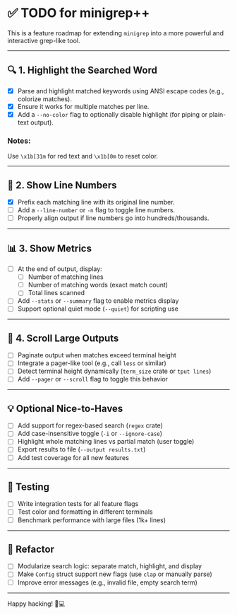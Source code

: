 # ✅ TODO for minigrep++

This is a feature roadmap for extending `minigrep` into a more powerful and interactive grep-like tool.

---

## 🔍 1. Highlight the Searched Word

- [x] Parse and highlight matched keywords using ANSI escape codes (e.g., colorize matches).
- [x] Ensure it works for multiple matches per line.
- [x] Add a `--no-color` flag to optionally disable highlight (for piping or plain-text output).

### Notes:

Use `\x1b[31m` for red text and `\x1b[0m` to reset color.

---

## 🔢 2. Show Line Numbers

- [x] Prefix each matching line with its original line number.
- [ ] Add a `--line-number` or `-n` flag to toggle line numbers.
- [ ] Properly align output if line numbers go into hundreds/thousands.

---

## 📊 3. Show Metrics

- [ ] At the end of output, display:
  - [ ] Number of matching lines
  - [ ] Number of matching words (exact match count)
  - [ ] Total lines scanned
- [ ] Add `--stats` or `--summary` flag to enable metrics display
- [ ] Support optional quiet mode (`--quiet`) for scripting use

---

## 📜 4. Scroll Large Outputs

- [ ] Paginate output when matches exceed terminal height
- [ ] Integrate a pager-like tool (e.g., call `less` or similar)
- [ ] Detect terminal height dynamically (`term_size` crate or `tput lines`)
- [ ] Add `--pager` or `--scroll` flag to toggle this behavior

---

## 💡 Optional Nice-to-Haves

- [ ] Add support for regex-based search (`regex` crate)
- [ ] Add case-insensitive toggle (`-i` or `--ignore-case`)
- [ ] Highlight whole matching lines vs partial match (user toggle)
- [ ] Export results to file (`--output results.txt`)
- [ ] Add test coverage for all new features

---

## 🧪 Testing

- [ ] Write integration tests for all feature flags
- [ ] Test color and formatting in different terminals
- [ ] Benchmark performance with large files (1k+ lines)

---

## 🧼 Refactor

- [ ] Modularize search logic: separate match, highlight, and display
- [ ] Make `Config` struct support new flags (use `clap` or manually parse)
- [ ] Improve error messages (e.g., invalid file, empty search term)

---

Happy hacking! 🦀💻
